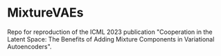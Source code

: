 # MixtureVAEs
Repo for reproduction of the ICML 2023 publication "Cooperation in the Latent Space: The Benefits of Adding Mixture Components in Variational Autoencoders".
